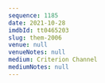 ```yaml
---
sequence: 1185
date: 2021-10-28
imdbId: tt0465203
slug: them-2006
venue: null
venueNotes: null
medium: Criterion Channel
mediumNotes: null
---
```

